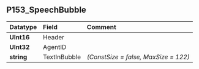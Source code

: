 ## P153\_SpeechBubble ##
| **Datatype** | **Field** | **Comment** |
|:-------------|:----------|:------------|
| **UInt16** | Header |  |
| **UInt32** | AgentID |  |
| **string** | TextInBubble | _(ConstSize = false, MaxSize = 122)_ |